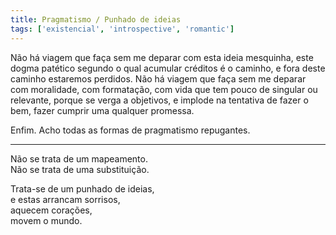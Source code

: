 ```yaml
---
title: Pragmatismo / Punhado de ideias
tags: ['existencial', 'introspective', 'romantic']
---
```


Não há viagem que faça sem me deparar com esta ideia mesquinha, este dogma patético segundo o qual acumular créditos é o caminho, e fora deste caminho estaremos perdidos. Não há viagem que faça sem me deparar com moralidade, com formatação, com vida que tem pouco de singular ou relevante, porque se verga a objetivos, e implode na tentativa de fazer o bem, fazer cumprir uma qualquer promessa.

Enfim. Acho todas as formas de pragmatismo repugantes.

---

Não se trata de um mapeamento.  
Não se trata de uma substituição.  

Trata-se de um punhado de ideias,  
e estas arrancam sorrisos,  
aquecem corações,  
movem o mundo.  
